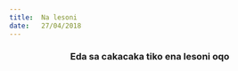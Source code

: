 ```yaml
---
title:  Na lesoni
date:   27/04/2018
---
```


### <center>Eda sa cakacaka tiko ena lesoni oqo</center>